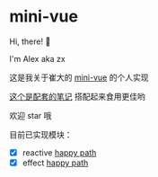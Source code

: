 # mini-vue

Hi, there! 👋

I'm Alex aka zx

这是我关于崔大的 [mini-vue](https://github.com/cuixiaorui/mini-vue) 的个人实现

[这个是配套的笔记](https://github.com/zx-projects/mini-vue-docs) 搭配起来食用更佳哟

欢迎 star 哦

目前已实现模块：

- [x] reactive [happy path](https://github.com/zx-projects/mini-vue/blob/main/src/reactivity/tests/reactive.spec.ts#L4)
- [x] effect [happy path](https://github.com/zx-projects/mini-vue/blob/main/src/reactivity/tests/effect.spec.ts#L5)
